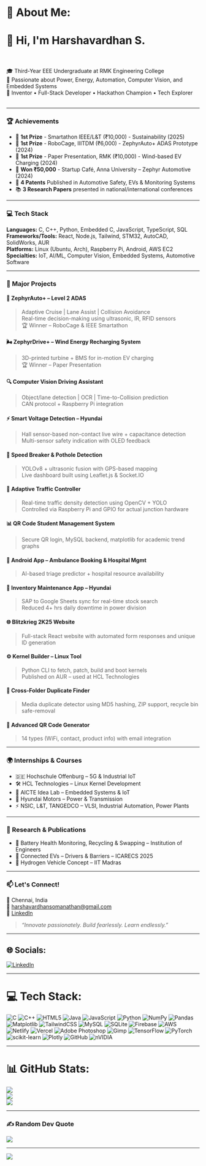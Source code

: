# 💫 About Me:
# 👋 Hi, I'm Harshavardhan S.<br><br>
🎓 Third-Year EEE Undergraduate at RMK Engineering College  <br>
🔬 Passionate about Power, Energy, Automation, Computer Vision, and Embedded Systems  <br>
🚀 Inventor • Full-Stack Developer • Hackathon Champion • Tech Explorer  <br><br>

---

### 🏆 Achievements

- 🥇 **1st Prize** - Smartathon IEEE/L&T (₹10,000) - Sustainability (2025)  
- 🥇 **1st Prize** - RoboCage, IIITDM (₹6,000) - ZephyrAuto+ ADAS Prototype (2024)  
- 🥇 **1st Prize** - Paper Presentation, RMK (₹10,000) - Wind-based EV Charging (2024)  
- 🏅 **Won ₹50,000** - Startup Café, Anna University – Zephyr Automotive (2024)  
- 📄 **4 Patents** Published in Automotive Safety, EVs & Monitoring Systems  
- 📚 **3 Research Papers** presented in national/international conferences

---

### 💻 Tech Stack

**Languages:** C, C++, Python, Embedded C, JavaScript, TypeScript, SQL  
**Frameworks/Tools:** React, Node.js, Tailwind, STM32, AutoCAD, SolidWorks, AUR  
**Platforms:** Linux (Ubuntu, Arch), Raspberry Pi, Android, AWS EC2  
**Specialties:** IoT, AI/ML, Computer Vision, Embedded Systems, Automotive Software

---

### 🚗 Major Projects

#### 🔧 ZephyrAuto+ – Level 2 ADAS  
> Adaptive Cruise | Lane Assist | Collision Avoidance  
> Real-time decision-making using ultrasonic, IR, RFID sensors  
> 🏆 Winner – RoboCage & IEEE Smartathon  

#### 🌬 ZephyrDrive+ – Wind Energy Recharging System  
> 3D-printed turbine + BMS for in-motion EV charging  
> 🏆 Winner – Paper Presentation  

#### 🔍 Computer Vision Driving Assistant  
> Object/lane detection | OCR | Time-to-Collision prediction  
> CAN protocol + Raspberry Pi integration  

#### ⚡ Smart Voltage Detection – Hyundai  
> Hall sensor-based non-contact live wire + capacitance detection  
> Multi-sensor safety indication with OLED feedback  

#### 🛑 Speed Breaker & Pothole Detection  
> YOLOv8 + ultrasonic fusion with GPS-based mapping  
> Live dashboard built using Leaflet.js & Socket.IO  

#### 🚦 Adaptive Traffic Controller  
> Real-time traffic density detection using OpenCV + YOLO  
> Controlled via Raspberry Pi and GPIO for actual junction hardware  

#### 📊 QR Code Student Management System  
> Secure QR login, MySQL backend, matplotlib for academic trend graphs  

#### 📱 Android App – Ambulance Booking & Hospital Mgmt  
> AI-based triage predictor + hospital resource availability  

#### 💼 Inventory Maintenance App – Hyundai  
> SAP to Google Sheets sync for real-time stock search  
> Reduced 4+ hrs daily downtime in power division  

#### 🌐 Blitzkrieg 2K25 Website  
> Full-stack React website with automated form responses and unique ID generation  

#### ⚙️ Kernel Builder – Linux Tool  
> Python CLI to fetch, patch, build and boot kernels  
> Published on AUR – used at HCL Technologies  

#### 🔁 Cross-Folder Duplicate Finder  
> Media duplicate detector using MD5 hashing, ZIP support, recycle bin safe-removal  

#### 🧠 Advanced QR Code Generator  
> 14 types (WiFi, contact, product info) with email integration  

---

### 🌍 Internships & Courses

- 🇩🇪 Hochschule Offenburg – 5G & Industrial IoT  
- 🛠 HCL Technologies – Linux Kernel Development  
- 🧠 AICTE Idea Lab – Embedded Systems & IoT  
- 🔌 Hyundai Motors – Power & Transmission  
- ⚡ NSIC, L&T, TANGEDCO – VLSI, Industrial Automation, Power Plants  

---

### 🔬 Research & Publications

- 🔋 Battery Health Monitoring, Recycling & Swapping – Institution of Engineers  
- 🚗 Connected EVs – Drivers & Barriers – ICARECS 2025  
- 🌱 Hydrogen Vehicle Concept – IIT Madras  

---

### 📫 Let's Connect!

📍 Chennai, India  
📧 harshavardhansomanathan@gmail.com  
🔗 [LinkedIn](https://www.linkedin.com/in/harshavardhan-somanathan)  


> _“Innovate passionately. Build fearlessly. Learn endlessly.”_

---

## 🌐 Socials:
[![LinkedIn](https://img.shields.io/badge/LinkedIn-%230077B5.svg?logo=linkedin&logoColor=white)](https://www.linkedin.com/in/harshavardhan-somanathan/) 

---

# 💻 Tech Stack:
![C](https://img.shields.io/badge/c-%2300599C.svg?style=for-the-badge&logo=c&logoColor=white)
![C++](https://img.shields.io/badge/c++-%2300599C.svg?style=for-the-badge&logo=c%2B%2B&logoColor=white)
![HTML5](https://img.shields.io/badge/html5-%23E34F26.svg?style=for-the-badge&logo=html5&logoColor=white)
![Java](https://img.shields.io/badge/java-%23ED8B00.svg?style=for-the-badge&logo=openjdk&logoColor=white)
![JavaScript](https://img.shields.io/badge/javascript-%23323330.svg?style=for-the-badge&logo=javascript&logoColor=%23F7DF1E)
![Python](https://img.shields.io/badge/python-3670A0?style=for-the-badge&logo=python&logoColor=ffdd54)
![NumPy](https://img.shields.io/badge/numpy-%23013243.svg?style=for-the-badge&logo=numpy&logoColor=white)
![Pandas](https://img.shields.io/badge/pandas-%23150458.svg?style=for-the-badge&logo=pandas&logoColor=white)
![Matplotlib](https://img.shields.io/badge/Matplotlib-%23ffffff.svg?style=for-the-badge&logo=Matplotlib&logoColor=black)
![TailwindCSS](https://img.shields.io/badge/tailwindcss-%2338B2AC.svg?style=for-the-badge&logo=tailwind-css&logoColor=white)
![MySQL](https://img.shields.io/badge/mysql-4479A1.svg?style=for-the-badge&logo=mysql&logoColor=white)
![SQLite](https://img.shields.io/badge/sqlite-%2307405e.svg?style=for-the-badge&logo=sqlite&logoColor=white)
![Firebase](https://img.shields.io/badge/firebase-%23039BE5.svg?style=for-the-badge&logo=firebase)
![AWS](https://img.shields.io/badge/AWS-%23FF9900.svg?style=for-the-badge&logo=amazon-aws&logoColor=white)
![Netlify](https://img.shields.io/badge/netlify-%23000000.svg?style=for-the-badge&logo=netlify&logoColor=#00C7B7)
![Vercel](https://img.shields.io/badge/vercel-%23000000.svg?style=for-the-badge&logo=vercel&logoColor=white)
![Adobe Photoshop](https://img.shields.io/badge/adobe%20photoshop-%2331A8FF.svg?style=for-the-badge&logo=adobe%20photoshop&logoColor=white)
![Gimp](https://img.shields.io/badge/Gimp-657D8B?style=for-the-badge&logo=gimp&logoColor=FFFFFF)
![TensorFlow](https://img.shields.io/badge/TensorFlow-%23FF6F00.svg?style=for-the-badge&logo=TensorFlow&logoColor=white)
![PyTorch](https://img.shields.io/badge/PyTorch-%23EE4C2C.svg?style=for-the-badge&logo=PyTorch&logoColor=white)
![scikit-learn](https://img.shields.io/badge/scikit--learn-%23F7931E.svg?style=for-the-badge&logo=scikit-learn&logoColor=white)
![Plotly](https://img.shields.io/badge/Plotly-%233F4F75.svg?style=for-the-badge&logo=plotly&logoColor=white)
![GitHub](https://img.shields.io/badge/github-%23121011.svg?style=for-the-badge&logo=github&logoColor=white)
![nVIDIA](https://img.shields.io/badge/nVIDIA-%2376B900.svg?style=for-the-badge&logo=nVIDIA&logoColor=white)

---

# 📊 GitHub Stats:
![](https://github-readme-stats.vercel.app/api?username=harshavardhan5002&theme=monokai&hide_border=false&include_all_commits=false&count_private=false)<br/>
![](https://nirzak-streak-stats.vercel.app/?user=harshavardhan5002&theme=monokai&hide_border=false)<br/>
![](https://github-readme-stats.vercel.app/api/top-langs/?username=harshavardhan5002&theme=monokai&hide_border=false&include_all_commits=false&count_private=false&layout=compact)

---

### ✍️ Random Dev Quote
![](https://quotes-github-readme.vercel.app/api?type=horizontal&theme=gruvbox)

---

[![](https://visitcount.itsvg.in/api?id=harshavardhan5002&icon=0&color=3)](https://visitcount.itsvg.in)


